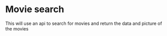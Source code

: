 # Movie search

This will use an api to search for movies and return the data and picture of the movies 